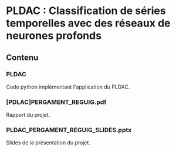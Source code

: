 # PLDAC : Classification de séries temporelles avec des réseaux de neurones profonds

## Contenu

### PLDAC

Code python implémentant l'application du PLDAC.

### [PDLAC]PERGAMENT_REGUIG.pdf

Rapport du projet.

### PLDAC_PERGAMENT_REGUIG_SLIDES.pptx

Slides de la présentation du projet.
